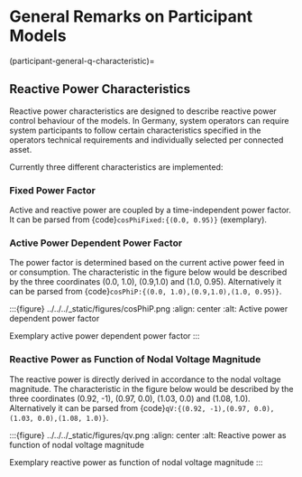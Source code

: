 # General Remarks on Participant Models

(participant-general-q-characteristic)=

## Reactive Power Characteristics

Reactive power characteristics are designed to describe reactive power control behaviour of the models.
In Germany, system operators can require system participants to follow certain characteristics specified in the
operators technical requirements and individually selected per connected asset.

Currently three different characteristics are implemented:

### Fixed Power Factor

Active and reactive power are coupled by a time-independent power factor.
It can be parsed from {code}`cosPhiFixed:{(0.0, 0.95)}` (exemplary).

### Active Power Dependent Power Factor

The power factor is determined based on the current active power feed in or consumption.
The characteristic in the figure below would be described by the three coordinates (0.0, 1.0), (0.9,1.0) and (1.0, 0.95).
Alternatively it can be parsed from {code}`cosPhiP:{(0.0, 1.0),(0.9,1.0),(1.0, 0.95)}`.

:::{figure} ../../../_static/figures/cosPhiP.png
:align: center
:alt: Active power dependent power factor

Exemplary active power dependent power factor
:::

### Reactive Power as Function of Nodal Voltage Magnitude

The reactive power is directly derived in accordance to the nodal voltage magnitude.
The characteristic in the figure below would be described by the three coordinates (0.92, -1), (0.97, 0.0), (1.03, 0.0)
and (1.08, 1.0).
Alternatively it can be parsed from {code}`qV:{(0.92, -1),(0.97, 0.0),(1.03, 0.0),(1.08, 1.0)}`.

:::{figure} ../../../_static/figures/qv.png
:align: center
:alt: Reactive power as function of nodal voltage magnitude

Exemplary reactive power as function of nodal voltage magnitude
:::
